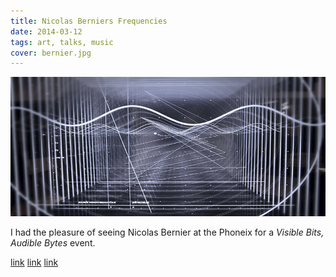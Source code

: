 ```yaml
---
title: Nicolas Berniers Frequencies
date: 2014-03-12
tags: art, talks, music
cover: bernier.jpg
---
```


![Bernier](../images/bernier.jpg)

I had the pleasure of seeing Nicolas Bernier at the Phoneix for a *Visible Bits, Audible Bytes* event.


[link](http://www.nicolasbernier.com/page/works.htm#flq)
[link](https://www.phoenix.org.uk/event/visible-bits-audible-bytes/)
[link](https://www.phoenix.org.uk/event/nicolas-bernier-frequencies-a/)